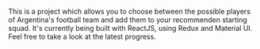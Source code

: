 This is a project which allows you to choose between the possible players of Argentina's football team and add them to your recommenden starting squad. It's currently being built with ReactJS, using Redux and Material UI. Feel free to take a look at the latest progress. 
